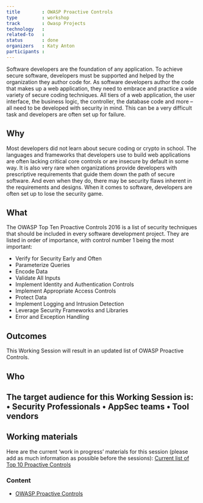 ```yaml
---
title        : OWASP Proactive Controls
type         : workshop
track        : Owasp Projects
technology   :
related-to   :
status       : done
organizers   : Katy Anton
participants :
---
```


Software developers are the foundation of any application. To achieve secure software, developers must be supported and helped by the organization they author code for. As software developers author the code that makes up a web application, they need to embrace and practice a wide variety of secure coding techniques. All tiers of a web application, the user interface, the business logic, the controller, the database code and more – all need to be developed with security in mind. This can be a very difficult task and developers are often set up for failure.

## Why

Most developers did not learn about secure coding or crypto in school. The languages and frameworks that developers use to build web applications are often lacking critical core controls or are insecure by default in some way. It is also very rare when organizations provide developers with prescriptive requirements that guide them down the path of secure software. And even when they do, there may be security flaws inherent in the requirements and designs. When it comes to software, developers are often set up to lose the security game.

## What

The OWASP Top Ten Proactive Controls 2016 is a list of security techniques that should be included in every software development project. They are listed in order of importance, with control number 1 being the most important:
-	Verify for Security Early and Often
-	Parameterize Queries
-	Encode Data
-	Validate All Inputs
-	Implement Identity and Authentication Controls
-	Implement Appropriate Access Controls
-	Protect Data
-	Implement Logging and Intrusion Detection
-	Leverage Security Frameworks and Libraries
-	Error and Exception Handling

## Outcomes

This Working Session will result in an updated list of OWASP Proactive Controls.

## Who

The target audience for this Working Session is:
•	Security Professionals
•	AppSec teams
•	Tool vendors
--- 

## Working materials

Here are the current ‘work in progress’ materials for this session (please add as much information as possible before the sessions):
<a href="https://www.owasp.org/images/8/8b/OWASP_Top_10_Proactive_Controls_-_V2.0.docx">Current list of Top 10 Proactive Controls</a>

### Content

-	<a href="https://www.owasp.org/index.php/OWASP_Proactive_Controls">OWASP Proactive Controls</a>
